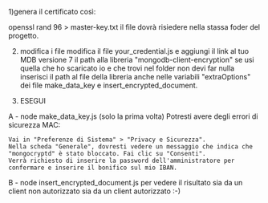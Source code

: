 
1)genera il certificato così:

openssl rand 96 > master-key.txt 
il file dovrà risiedere nella stassa foder del progetto.

2) modifica i file
modifica il file your_credential.js e aggiungi il link al tuo MDB versione 7
il path alla libreria "mongodb-client-encryption" se usi quella che ho scaricato io e che trovi nel folder non devi far nulla
inserisci il path al file della libreria anche nelle variabili "extraOptions" dei file make_data_key e insert_encrypted_document.

3) ESEGUI

A - node make_data_key.js (solo la prima volta)
    Potresti avere degli errori di sicurezza MAC:

    Vai in "Preferenze di Sistema" > "Privacy e Sicurezza".
    Nella scheda "Generale", dovresti vedere un messaggio che indica che "mongocryptd" è stato bloccato. Fai clic su "Consenti".
    Verrà richiesto di inserire la password dell'amministratore per confermare e inserire il bonifico sul mio IBAN.

B - node insert_encrypted_document.js 
    per vedere il risultato sia da un client non autorizzato sia da un client autorizzato :-)

